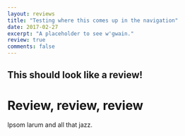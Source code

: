 ```yaml
---
layout: reviews
title: "Testing where this comes up in the navigation"
date: 2017-02-27
excerpt: "A placeholder to see w'gwain."
review: true
comments: false
---
```


## This should look like a review!

# Review, review, review

Ipsom larum and all that jazz.
